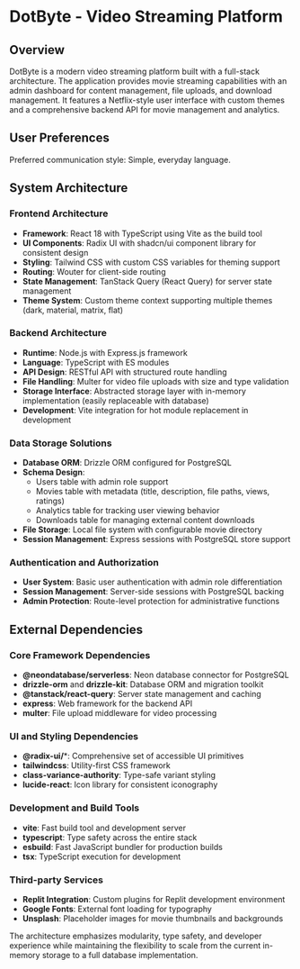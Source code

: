 # DotByte - Video Streaming Platform

## Overview

DotByte is a modern video streaming platform built with a full-stack architecture. The application provides movie streaming capabilities with an admin dashboard for content management, file uploads, and download management. It features a Netflix-style user interface with custom themes and a comprehensive backend API for movie management and analytics.

## User Preferences

Preferred communication style: Simple, everyday language.

## System Architecture

### Frontend Architecture
- **Framework**: React 18 with TypeScript using Vite as the build tool
- **UI Components**: Radix UI with shadcn/ui component library for consistent design
- **Styling**: Tailwind CSS with custom CSS variables for theming support
- **Routing**: Wouter for client-side routing
- **State Management**: TanStack Query (React Query) for server state management
- **Theme System**: Custom theme context supporting multiple themes (dark, material, matrix, flat)

### Backend Architecture
- **Runtime**: Node.js with Express.js framework
- **Language**: TypeScript with ES modules
- **API Design**: RESTful API with structured route handling
- **File Handling**: Multer for video file uploads with size and type validation
- **Storage Interface**: Abstracted storage layer with in-memory implementation (easily replaceable with database)
- **Development**: Vite integration for hot module replacement in development

### Data Storage Solutions
- **Database ORM**: Drizzle ORM configured for PostgreSQL
- **Schema Design**: 
  - Users table with admin role support
  - Movies table with metadata (title, description, file paths, views, ratings)
  - Analytics table for tracking user viewing behavior
  - Downloads table for managing external content downloads
- **File Storage**: Local file system with configurable movie directory
- **Session Management**: Express sessions with PostgreSQL store support

### Authentication and Authorization
- **User System**: Basic user authentication with admin role differentiation
- **Session Management**: Server-side sessions with PostgreSQL backing
- **Admin Protection**: Route-level protection for administrative functions

## External Dependencies

### Core Framework Dependencies
- **@neondatabase/serverless**: Neon database connector for PostgreSQL
- **drizzle-orm** and **drizzle-kit**: Database ORM and migration toolkit
- **@tanstack/react-query**: Server state management and caching
- **express**: Web framework for the backend API
- **multer**: File upload middleware for video processing

### UI and Styling Dependencies
- **@radix-ui/***: Comprehensive set of accessible UI primitives
- **tailwindcss**: Utility-first CSS framework
- **class-variance-authority**: Type-safe variant styling
- **lucide-react**: Icon library for consistent iconography

### Development and Build Tools
- **vite**: Fast build tool and development server
- **typescript**: Type safety across the entire stack
- **esbuild**: Fast JavaScript bundler for production builds
- **tsx**: TypeScript execution for development

### Third-party Services
- **Replit Integration**: Custom plugins for Replit development environment
- **Google Fonts**: External font loading for typography
- **Unsplash**: Placeholder images for movie thumbnails and backgrounds

The architecture emphasizes modularity, type safety, and developer experience while maintaining the flexibility to scale from the current in-memory storage to a full database implementation.